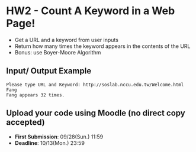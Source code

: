 # HW2 - Count A Keyword in a Web Page!
- Get a URL and a keyword from user inputs
- Return how many times the keyword appears in the contents of the URL 
- Bonus: use Boyer-Moore Algorithm 

## Input/ Output Example

```
Please type URL and Keyword: http://soslab.nccu.edu.tw/Welcome.html Fang
Fang appears 32 times.
```

## Upload your code using Moodle (no direct copy accepted) 
- **First Submission**: 09/28(Sun.) 11:59
- **Deadline**: 10/13(Mon.) 23:59